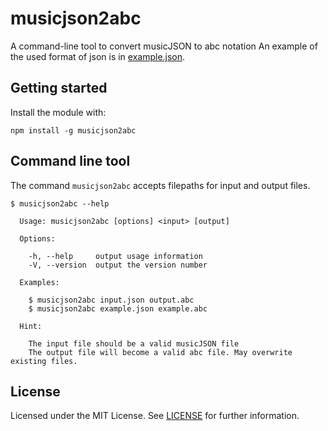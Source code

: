 # musicjson2abc
A command-line tool to convert musicJSON to abc notation
An example of the used format of json is in [example.json](https://github.com/freakimkaefig/musicjson2abc/blob/master/example.json).

## Getting started
Install the module with:
```
npm install -g musicjson2abc
```

## Command line tool
The command `musicjson2abc` accepts filepaths for input and output files.
```
$ musicjson2abc --help

  Usage: musicjson2abc [options] <input> [output]

  Options:

    -h, --help     output usage information
    -V, --version  output the version number

  Examples:

    $ musicjson2abc input.json output.abc
    $ musicjson2abc example.json example.abc

  Hint:

    The input file should be a valid musicJSON file
    The output file will become a valid abc file. May overwrite existing files.
```

## License
Licensed under the MIT License. See [LICENSE](https://github.com/freakimkaefig/musicjson2abc/blob/master/LICENSE) for further information.

